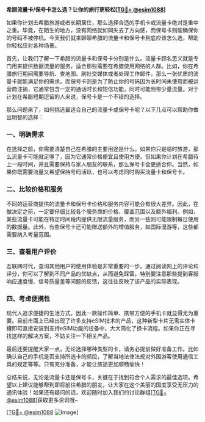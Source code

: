 **希腊流量卡/保号卡怎么选？让你的旅行更轻松[[TG💪+ @esim1088](https://t.me/s/esim1088)]**

如果你计划去希腊旅游或者长期居住，那么选择合适的手机卡或流量卡绝对是重中之重。毕竟，在陌生的地方，没有网络就如同失去了方向感，而保号卡则能确保你的号码不被停机。今天我们就来聊聊希腊的流量卡和保号卡到底应该怎么选，帮助你轻松应对各种场景。

首先，让我们了解一下希腊的流量卡和保号卡分别是什么。流量卡顾名思义就是专门用来提供数据流量的服务，适合那些需要在希腊使用网络的人群。比如，你在希腊旅行期间需要导航、查地图、刷社交媒体或者处理工作邮件，那么一张优质的流量卡就能满足你的需求。而保号卡则是为了防止你的号码因为长时间未使用而被运营商注销，它通常包含一定的通话时长和短信功能，同时可能附带少量流量。对于计划在希腊短期逗留的人来说，保号卡是一个不错的选择。

那么问题来了，如何挑选最适合自己的流量卡或保号卡呢？以下几点可以帮助你做出明智的选择：

### 一、明确需求

在选择之前，你需要清楚自己在希腊的主要用途是什么。如果你只是临时旅游，那么流量卡可能就足够了，因为它通常价格便宜且使用方便。但如果你计划在希腊待上一段时间，并且需要保持与家人朋友的联系，那么保号卡会更适合你。当然，如果你既需要流量又希望保持号码活跃，也可以考虑同时购买流量卡和保号卡。

### 二、比较价格和服务

不同的运营商提供的流量卡和保号卡价格和服务内容可能会有很大差异。因此，在做决定之前，一定要仔细比较各个服务商的价格、覆盖范围以及额外福利。例如，某些流量卡可能在特定时间段内提供无限流量服务，而另一些则可能限制每日使用的数据量。此外，有些保号卡还可能赠送额外的增值服务，如国际漫游等，这些都需要纳入考量范围。

### 三、查看用户评价

互联网时代，查询其他用户的使用体验是非常重要的一步。通过阅读网上的评论和评分，你可以了解到不同产品的优缺点，从而避免踩雷。特别要注意那些提到客服响应速度慢、信号质量差等问题的反馈，这往往反映了该产品的实际表现。

### 四、考虑便携性

现代人追求便捷的生活方式，因此一款操作简单、携带方便的手机卡就显得尤为重要。目前市面上已经出现了许多支持eSIM技术的产品，这种新型卡片无需实体卡槽即可直接安装到支持eSIM功能的设备中，大大简化了换卡流程。如果你正在寻找这样的解决方案，不妨关注一下相关产品。

最后还要提醒大家一点，无论选择哪种类型的卡，请务必提前做好准备工作。比如确认自己的手机是否支持所选卡的频段，了解当地法律法规对外国游客使用通信工具的规定等等。只有充分准备，才能让旅途更加顺畅愉快！

总结来说，无论是流量卡还是保号卡，关键在于找到符合个人需求的最佳选项。希望以上建议能够帮到即将前往希腊的朋友，让大家在这个美丽的国度享受无压力的通讯体验！如果还有疑问的话，欢迎随时加入我们的讨论群组[[TG💪+ @esim1088](https://t.me/s/esim1088)]获取更多资讯哦~

[[TG💪+ @esim1088](https://t.me/s/esim1088) ![Image](https://i.postimg.cc/4NQfJmqS/Snipaste-2025-05-13-00-14-12.png)]